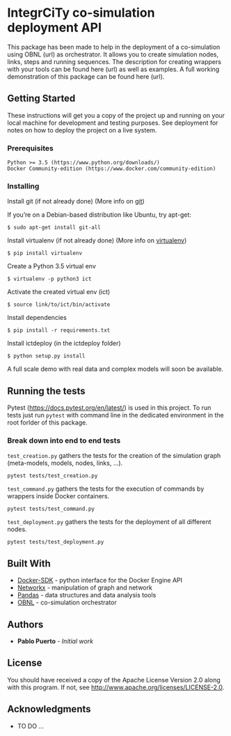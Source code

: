 # IntegrCiTy co-simulation deployment API

This package has been made to help in the deployment of a co-simulation using OBNL (url) as orchestrator.
It allows you to create simulation nodes, links, steps and running sequences.
The description for creating wrappers with your tools can be found here (url) as well as examples.
A full working demonstration of this package can be found here (url).

## Getting Started

These instructions will get you a copy of the project up and running on your local machine for development and testing purposes.
See deployment for notes on how to deploy the project on a live system.

### Prerequisites

```
Python >= 3.5 (https://www.python.org/downloads/)
Docker Community-edition (https://www.docker.com/community-edition)
```

### Installing

Install git (if not already done) (More info on [git](https://git-scm.com/book/en/v2/Getting-Started-Installing-Git))

If you’re on a Debian-based distribution like Ubuntu, try apt-get:

```
$ sudo apt-get install git-all
```

Install virtualenv (if not already done) (More info on [virtualenv](https://virtualenv.pypa.io/en/stable/installation/))

```
$ pip install virtualenv
```

Create a Python 3.5 virtual env

```
$ virtualenv -p python3 ict
```

Activate the created virtual env (ict)

```
$ source link/to/ict/bin/activate
```

Install dependencies

```
$ pip install -r requirements.txt
```

Install ictdeploy (in the ictdeploy folder)

```
$ python setup.py install
```

A full scale demo with real data and complex models will soon be available.

## Running the tests

Pytest (https://docs.pytest.org/en/latest/) is used in this project.
To run tests just run `pytest` with command line in the dedicated environment in the root forlder of this package.

### Break down into end to end tests

`test_creation.py` gathers the tests for the creation of the simulation graph (meta-models, models, nodes, links, ...).

```
pytest tests/test_creation.py
```

`test_command.py` gathers the tests for the execution of commands by wrappers inside Docker containers.
```
pytest tests/test_command.py
```

`test_deployment.py` gathers the tests for the deployment of all different nodes.
```
pytest tests/test_deployment.py
```

## Built With

* [Docker-SDK](http://docker-py.readthedocs.io/en/stable/) - python interface for the Docker Engine API
* [Networkx](https://networkx.github.io/) - manipulation of graph and network
* [Pandas](https://pandas.pydata.org/) - data structures and data analysis tools
* [OBNL](https://github.com/IntegrCiTy/obnl) - co-simulation orchestrator

## Authors

* **Pablo Puerto** - *Initial work*

## License

You should have received a copy of the Apache License Version 2.0 along with this program.
If not, see http://www.apache.org/licenses/LICENSE-2.0.

## Acknowledgments

* TO DO ...

